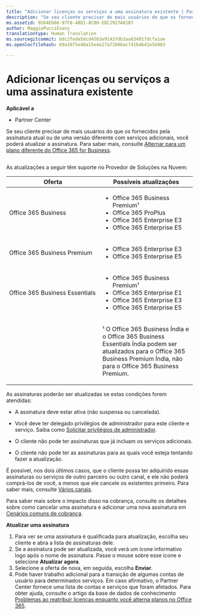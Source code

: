 ```yaml
---
title: "Adicionar licenças ou serviços a uma assinatura existente | Partner Center"
description: "Se seu cliente precisar de mais usuários do que os fornecidos pela assinatura atual ou de uma versão diferente com serviços adicionais, você poderá atualizar a assinatura."
ms.assetid: 9264E666-97F8-48D1-8C00-EDC2927A8107
author: MaggiePucciEvans
translationtype: Human Translation
ms.sourcegitcommit: bdc2fede5dcd4563e91437db3aa834917dcfa1ae
ms.openlocfilehash: 69a1975e40a15e4a17a71b06ac741b4641e5b903

---
```


# Adicionar licenças ou serviços a uma assinatura existente

**Aplicável a**

-  Partner Center

Se seu cliente precisar de mais usuários do que os fornecidos pela assinatura atual ou de uma versão diferente com serviços adicionais, você poderá atualizar a assinatura. Para saber mais, consulte [Alternar para um plano diferente do Office 365 for Business](http://go.microsoft.com/fwlink/p/?LinkId=723577).

## <a href="" id="upgradesubscription"></a>


As atualizações a seguir têm suporte no Provedor de Soluções na Nuvem:

<table>
<colgroup>
<col width="50%" />
<col width="50%" />
</colgroup>
<thead>
<tr class="header">
<th>Oferta</th>
<th>Possíveis atualizações</th>
</tr>
</thead>
<tbody>
<tr class="odd">
<td>Office 365 Business</td>
<td><ul>
<li>Office 365 Business Premium¹</li>
<li>Office 365 ProPlus</li>
<li>Office 365 Enterprise E3</li>
<li>Office 365 Enterprise E5</li>
</ul></td>
</tr>
<tr class="even">
<td>Office 365 Business Premium</td>
<td><ul>
<li>Office 365 Enterprise E3</li>
<li>Office 365 Enterprise E5</li>
</ul></td>
</tr>
<tr class="odd">
<td>Office 365 Business Essentials</td>
<td><ul>
<li>Office 365 Business Premium¹</li>
<li>Office 365 Enterprise E1</li>
<li>Office 365 Enterprise E3</li>
<li>Office 365 Enterprise E5</li>
</ul></td>
</tr>
<tr class="even">
<td></td>
<td><p>¹ O Office 365 Business Índia e o Office 365 Business Essentials Índia podem ser atualizados para o Office 365 Business Premium Índia, não para o Office 365 Business Premium.</p></td>
</tr>
</tbody>
</table>

 

As assinaturas poderão ser atualizadas se estas condições forem atendidas:

-   A assinatura deve estar ativa (não suspensa ou cancelada).

-   Você deve ter delegado privilégios de administrador para este cliente e serviço. Saiba como [Solicitar privilégios de administrador](request-a-relationship-with-a-customer.md).

-   O cliente não pode ter assinaturas que já incluam os serviços adicionais.

-   O cliente não pode ter as assinaturas para as quais você esteja tentando fazer a atualização.

É possível, nos dois últimos casos, que o cliente possa ter adquirido essas assinaturas ou serviços de outro parceiro ou outro canal, e ele não poderá comprá-los de você, a menos que ele cancele os existentes primeiro. Para saber mais, consulte [Vários canais](multichannel.md).

Para saber mais sobre o impacto disso na cobrança, consulte os detalhes sobre como cancelar uma assinatura e adicionar uma nova assinatura em [Cenários comuns de cobrança](common-billing-scenarios.md).

**Atualizar uma assinatura**

1.  Para ver se uma assinatura é qualificada para atualização, escolha seu cliente e abra a lista de assinaturas dele.
2.  Se a assinatura pode ser atualizada, você verá um ícone informativo logo após o nome de assinatura. Passe o mouse sobre esse ícone e selecione **Atualizar agora**.
3.  Selecione a oferta de nova, em seguida, escolha **Enviar**.
4.  Pode haver trabalho adicional para a transição de algumas contas de usuário para determinados serviços. Em caso afirmativo, o Partner Center fornece uma lista de contas e serviços que foram afetados. Para obter ajuda, consulte o artigo da base de dados de conhecimento [Problemas ao reatribuir licenças enquanto você alterna planos no Office 365](http://go.microsoft.com/fwlink/p/?LinkId=723576).

 

 






<!--HONumber=Jan17_HO2-->


